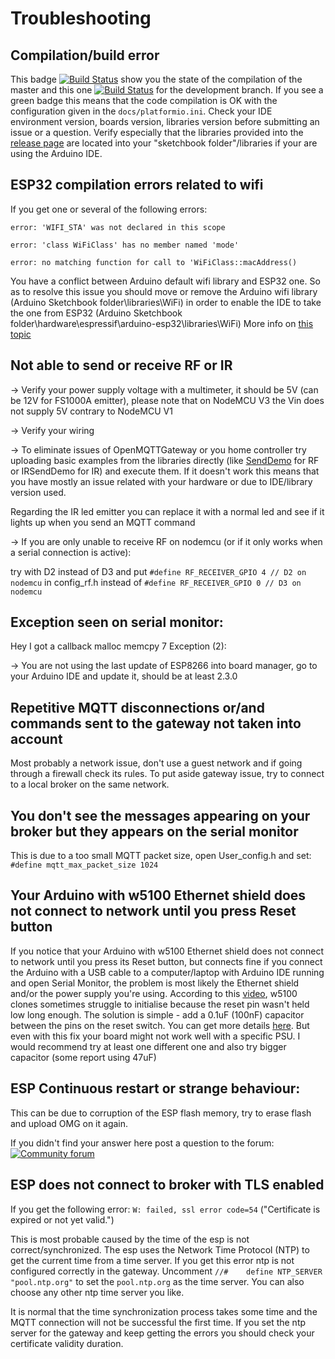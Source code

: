 # Troubleshooting

## Compilation/build error
This badge [![Build Status](https://github.com/1technophile/OpenMQTTGateway/workflows/Build/badge.svg?branch=master)](https://github.com/1technophile/OpenMQTTGateway/actions?query=branch%3Amaster+workflow%3ABuild) show you the state of the compilation of the master and this one [![Build Status](https://github.com/1technophile/OpenMQTTGateway/workflows/Build/badge.svg?branch=development)](https://github.com/1technophile/OpenMQTTGateway/actions?query=branch%3Adevelopment+workflow%3ABuild) for the development branch.
If you see a green badge this means that the code compilation is OK with the configuration given in the `docs/platformio.ini`.
Check your IDE environment version, boards version, libraries version before submitting an issue or a question.
Verify especially that the libraries provided into the [release page](https://github.com/1technophile/OpenMQTTGateway/releases) are located into your "sketchbook folder"/libraries if your are using the Arduino IDE.

## ESP32 compilation errors related to wifi
If you get one or several of the following errors:

`error: 'WIFI_STA' was not declared in this scope`

`error: 'class WiFiClass' has no member named 'mode'`

`error: no matching function for call to 'WiFiClass::macAddress()`

You have a conflict between Arduino default wifi library and ESP32 one. So as to resolve this issue you should move or remove the Arduino wifi library (Arduino Sketchbook folder\libraries\WiFi) in order to enable the IDE to take the one from ESP32 (Arduino Sketchbook folder\hardware\espressif\arduino-esp32\libraries\WiFi)
More info on [this topic](https://community.openmqttgateway.com/t/esp32-compilation-error/144/5?u=1technophile)

## Not able to send or receive RF or IR 
→ Verify your power supply voltage with a multimeter, it should be 5V (can be 12V for FS1000A emitter),  please note that on NodeMCU V3 the Vin does not supply 5V contrary to NodeMCU V1

→ Verify your wiring

→ To eliminate issues of OpenMQTTGateway or you home controller try uploading basic examples from the libraries directly (like [SendDemo](https://github.com/sui77/rc-switch/tree/master/examples/SendDemo) for RF or IRSendDemo for IR) and execute them. If it doesn't work this means that you have mostly an issue related with your hardware or due to IDE/library version used.

Regarding the IR led emitter you can replace it with a normal led and see if it lights up when you send an MQTT command

→ If you are only unable to receive RF on nodemcu (or if it only works when a serial connection is active):

try with D2 instead of D3
and put
`#define RF_RECEIVER_GPIO 4 // D2 on nodemcu`
in config_rf.h
instead of
`#define RF_RECEIVER_GPIO 0 // D3 on nodemcu`

## Exception seen on serial monitor:
Hey I got a callback 
malloc
memcpy
7
Exception (2):

→ You are not using the last update of ESP8266 into board manager, go to your Arduino IDE and update it, should be at least 2.3.0

## Repetitive MQTT disconnections or/and commands sent to the gateway not taken into account
Most probably a network issue, don't use a guest network and if going through a firewall check its rules. To put aside gateway issue, try to connect to a local broker on the same network.

## You don't see the messages appearing on your broker but they appears on the serial monitor
This is due to a too small MQTT packet size, open User_config.h and set:
`#define mqtt_max_packet_size 1024`

## Your Arduino with w5100 Ethernet shield does not connect to network until you press Reset button
If you notice that your Arduino with w5100 Ethernet shield does not connect to network until you press its Reset button, but connects fine if you connect the Arduino with a USB cable to a computer/laptop with Arduino IDE running and open Serial Monitor, the problem is most likely the Ethernet shield and/or the power supply you're using.
According to this [video](https://www.youtube.com/watch?v=9ZBeprOqC3w&feature=youtu.be), w5100 clones sometimes struggle to initialise because the reset pin wasn't held low long enough. The solution is simple - add a 0.1uF (100nF) capacitor between the pins on the reset switch. You can get more details [here](http://forum.arduino.cc/index.php?topic=28175.15).
But even with this fix your board might not work well with a specific PSU. I would recommend try at least one different one and also try bigger capacitor (some report using 47uF)

## ESP Continuous restart or strange behaviour:
This can be due to corruption of the ESP flash memory, try to erase flash and upload OMG on it again.

If you didn't find your answer here post a question to the forum:
[![Community forum](https://img.shields.io/badge/community-forum-brightgreen.svg)](https://community.openmqttgateway.com)

## ESP does not connect to broker with TLS enabled
If you get the following error:
`W: failed, ssl error code=54` ("Certificate is expired or not yet valid.")

This is most probable caused by the time of the esp is not correct/synchronized.
The esp uses the Network Time Protocol (NTP) to get the current time from a time server.
If you get this error ntp is not configured correctly in the gateway.
Uncomment `//#    define NTP_SERVER "pool.ntp.org"` to set the `pool.ntp.org` as the time server.
You can also choose any other ntp time server you like.

It is normal that the time synchronization process takes some time and the MQTT connection will not be successful the first time.
If you set the ntp server for the gateway and keep getting the errors you should check your certificate validity duration.
